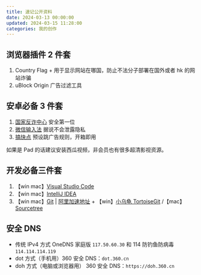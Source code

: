 ```yaml
---
title: 速记公开资料
date: 2024-03-13 00:00:00
updated: 2024-03-15 11:28:00
categories: 我的创作
---
```


## 浏览器插件 2 件套

1. Country Flag + 用于显示网站在哪国，防止不法分子部署在国外或者 hk 的网站诈骗
2. uBlock Origin 广告过滤工具

## 安卓必备 3 件套

1. [国家反诈中心](https://sj.qq.com/appdetail/com.hicorenational.antifraud) 安全第一位
2. [微信输入法](https://z.weixin.qq.com/) 据说不会泄露隐私
3. [搞快点](https://gkd.li/guide/) 预设跳广告规则，开箱即用

如果是 Pad 的话建议安装西瓜视频，非会员也有很多超清影视资源。

## 开发必备三件套

1. 【win mac】[Visual Studio Code](https://code.visualstudio.com/)
2. 【win mac】[IntelliJ IDEA](https://www.jetbrains.com/idea/)
3. 【win mac】[Git](https://git-scm.com) | [阿里加速地址](https://registry.npmmirror.com/binary.html?path=git-for-windows/) + 【win】[小乌龟 TortoiseGit](https://tortoisegit.org/download/) /【mac】[Sourcetree](https://www.sourcetreeapp.com/)

## 安全 DNS

* 传统 IPv4 方式 OneDNS 家庭版 `117.50.60.30` 和 114 防钓鱼防病毒 `114.114.114.119`
* dot 方式（手机用）360 安全 DNS：`dot.360.cn`
* doh 方式（电脑或浏览器用） 360 安全 DNS：`https://doh.360.cn`
